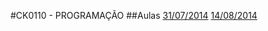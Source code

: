 #CK0110 - PROGRAMAÇÃO
##Aulas
[31/07/2014](https://github.com/vinimdocarmo/CK0110/tree/master/31-07-2014)
[14/08/2014](https://github.com/vinimdocarmo/CK0110/tree/master/14-08-2014)
